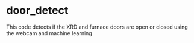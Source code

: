 # door_detect
This code detects if the XRD and furnace doors are open or closed using the webcam and machine learning
